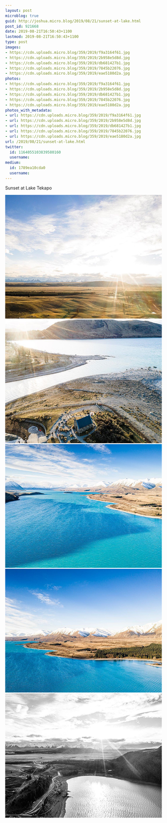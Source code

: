 ```yaml
---
layout: post
microblog: true
guid: http://joshua.micro.blog/2019/08/21/sunset-at-lake.html
post_id: 921668
date: 2019-08-21T16:50:43+1100
lastmod: 2019-08-21T16:50:43+1100
type: post
images:
- https://cdn.uploads.micro.blog/359/2019/f9a3164f61.jpg
- https://cdn.uploads.micro.blog/359/2019/2b958e5d8d.jpg
- https://cdn.uploads.micro.blog/359/2019/db681427b1.jpg
- https://cdn.uploads.micro.blog/359/2019/7845b22076.jpg
- https://cdn.uploads.micro.blog/359/2019/eae5180d2a.jpg
photos:
- https://cdn.uploads.micro.blog/359/2019/f9a3164f61.jpg
- https://cdn.uploads.micro.blog/359/2019/2b958e5d8d.jpg
- https://cdn.uploads.micro.blog/359/2019/db681427b1.jpg
- https://cdn.uploads.micro.blog/359/2019/7845b22076.jpg
- https://cdn.uploads.micro.blog/359/2019/eae5180d2a.jpg
photos_with_metadata:
- url: https://cdn.uploads.micro.blog/359/2019/f9a3164f61.jpg
- url: https://cdn.uploads.micro.blog/359/2019/2b958e5d8d.jpg
- url: https://cdn.uploads.micro.blog/359/2019/db681427b1.jpg
- url: https://cdn.uploads.micro.blog/359/2019/7845b22076.jpg
- url: https://cdn.uploads.micro.blog/359/2019/eae5180d2a.jpg
url: /2019/08/21/sunset-at-lake.html
twitter:
  id: 1164055103839580160
  username: 
medium:
  id: 1789ea10cda0
  username: 
---
```

Sunset at Lake Tekapo

<img src="uploads/2019/f9a3164f61.jpg" width="600" height="398" alt="" /><img src="uploads/2019/2b958e5d8d.jpg" width="600" height="398" alt="" /><img src="uploads/2019/db681427b1.jpg" width="600" height="398" alt="" /><img src="uploads/2019/7845b22076.jpg" width="600" height="398" alt="" /><img src="uploads/2019/eae5180d2a.jpg" width="600" height="400" alt="" />

